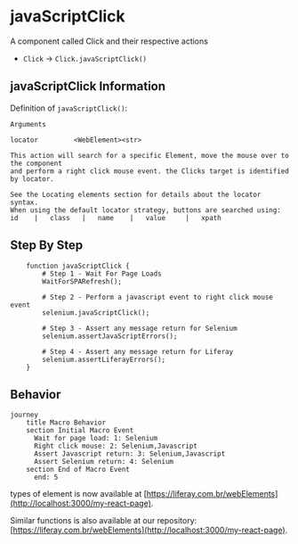 

# javaScriptClick

A component called Click and their respective actions

- `Click` → `Click.javaScriptClick()`

## javaScriptClick Information

Definition of `javaScriptClick()`:

```javaScriptClick()
Arguments

locator         <WebElement><str>

This action will search for a specific Element, move the mouse over to the component
and perform a right click mouse event. the Clicks target is identified by locator.

See the Locating elements section for details about the locator syntax. 
When using the default locator strategy, buttons are searched using:
id    |   class   |   name    |   value     |   xpath
```


## Step By Step
```
    function javaScriptClick {
        # Step 1 - Wait For Page Loads
		WaitForSPARefresh();

        # Step 2 - Perform a javascript event to right click mouse event
		selenium.javaScriptClick();

        # Step 3 - Assert any message return for Selenium
		selenium.assertJavaScriptErrors();

        # Step 4 - Assert any message return for Liferay
		selenium.assertLiferayErrors(); 
	}
```

## Behavior
```mermaid
journey
    title Macro Behavior
    section Initial Macro Event
      Wait for page load: 1: Selenium
      Right click mouse: 2: Selenium,Javascript
      Assert Javascript return: 3: Selenium,Javascript
      Assert Selenium return: 4: Selenium
    section End of Macro Event
      end: 5
```

types of element is now available at [https://liferay.com.br/webElements](http://localhost:3000/my-react-page).

Similar functions is also available at our repository: [https://liferay.com.br/webElements](http://localhost:3000/my-react-page).
